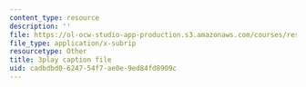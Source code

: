 ```yaml
---
content_type: resource
description: ''
file: https://ol-ocw-studio-app-production.s3.amazonaws.com/courses/res-6-012-introduction-to-probability-spring-2018/cadbdbd0624754f7ae0e9ed84fd8909c_-T34yGp4T7A.vtt
file_type: application/x-subrip
resourcetype: Other
title: 3play caption file
uid: cadbdbd0-6247-54f7-ae0e-9ed84fd8909c
---
```

